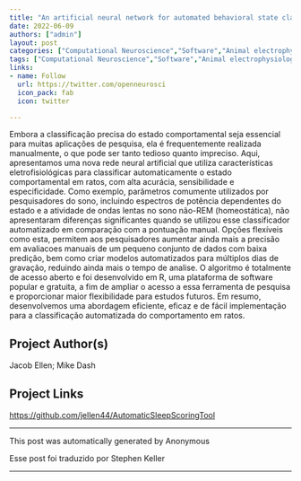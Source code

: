 ```yaml
---
title: "An artificial neural network for automated behavioral state classification in rats"
date: 2022-06-09
authors: ["admin"]
layout: post
categories: ["Computational Neuroscience","Software","Animal electrophysiology","Behaviour"]
tags: ["Computational Neuroscience","Software","Animal electrophysiology","Behaviour"]
links:
- name: Follow
  url: https://twitter.com/openneurosci
  icon_pack: fab
  icon: twitter

---
```

Embora a classificação precisa do estado comportamental seja essencial para muitas aplicações de pesquisa, ela é frequentemente realizada manualmente, o que pode ser tanto tedioso quanto impreciso.
Aqui, apresentamos uma nova rede neural artificial que utiliza características eletrofisiológicas para classificar automaticamente o estado comportamental em ratos, com alta acurácia, sensibilidade e especificidade.
Como exemplo, parâmetros comumente utilizados por pesquisadores do sono, incluindo espectros de potência dependentes do estado e a atividade de ondas lentas no sono não-REM (homeostática), não apresentaram diferenças significantes quando se utilizou esse classificador automatizado em comparação com a pontuação manual.
Opções flexíveis como esta, permitem aos pesquisadores aumentar ainda mais a precisão em avaliacoes manuais de um pequeno conjunto de dados com baixa predição, bem como criar modelos automatizados para múltiplos dias de gravação, reduindo ainda mais o tempo de analise.
O algoritmo é totalmente de acesso aberto e foi desenvolvido em R, uma plataforma de software popular e gratuita, a fim de ampliar o acesso a essa ferramenta de pesquisa e proporcionar maior flexibilidade para estudos futuros.
Em resumo, desenvolvemos uma abordagem eficiente, eficaz e de fácil implementação para a classificação automatizada do comportamento em ratos.

## Project Author(s)
Jacob Ellen; Mike Dash
## Project Links
https://github.com/jellen44/AutomaticSleepScoringTool
***
This post was automatically generated by
Anonymous

Esse post foi traduzido por Stephen Keller
***
